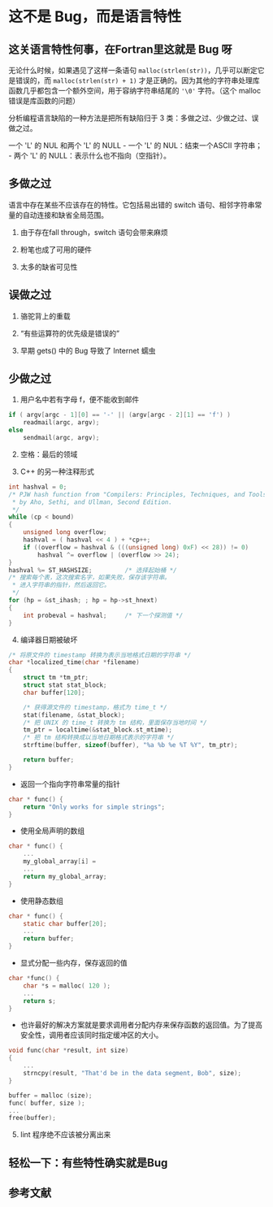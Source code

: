 # 这不是 Bug，而是语言特性

## 这关语言特性何事，在Fortran里这就是 Bug 呀

无论什么时候，如果遇见了这样一条语句 `malloc(strlen(str))`，几乎可以断定它是错误的，而 `malloc(strlen(str) + 1)` 才是正确的。因为其他的字符串处理库函数几乎都包含一个额外空间，用于容纳字符串结尾的 `'\0'` 字符。（这个 malloc 错误是库函数的问题）

分析编程语言缺陷的一种方法是把所有缺陷归于 3 类：多做之过、少做之过、误做之过。

一个 'L' 的 NUL 和两个 'L' 的 NULL
    - 一个 'L' 的 NUL：结束一个ASCII 字符串；
    - 两个 'L' 的 NULL：表示什么也不指向（空指针）。

## 多做之过

语言中存在某些不应该存在的特性。它包括易出错的 switch 语句、相邻字符串常量的自动连接和缺省全局范围。

1. 由于存在fall through，switch 语句会带来麻烦

2. 粉笔也成了可用的硬件

3. 太多的缺省可见性



## 误做之过

1. 骆驼背上的重载

2. “有些运算符的优先级是错误的”

3. 早期 gets() 中的 Bug 导致了 Internet 蠕虫

## 少做之过

1. 用户名中若有字母 f，便不能收到邮件

```c
if ( argv[argc - 1][0] == '-' || (argv[argc - 2][1] == 'f') )
    readmail(argc, argv);
else 
    sendmail(argc, argv);
```

2. 空格：最后的领域

3. C++ 的另一种注释形式

```c
int hashval = 0;
/* PJW hash function from "Compilers: Principles, Techniques, and Tools"
 * by Aho, Sethi, and Ullman, Second Edition.
 */
while (cp < bound)
{
    unsigned long overflow;
    hashval = ( hashval << 4 ) + *cp++;
    if ((overflow = hashval & (((unsigned long) 0xF) << 28)) != 0)
        hashval ^= overflow | (overflow >> 24);
}
hashval %= ST_HASHSIZE;         /* 选择起始桶 */
/* 搜索每个表，这次搜索名字，如果失败，保存该字符串。
 * 进入字符串的指针，然后返回它。
 */
for (hp = &st_ihash; ; hp = hp->st_hnext)
{
    int probeval = hashval;     /* 下一个探测值 */
}
```

4. 编译器日期被破坏

```c
/* 将原文件的 timestamp 转换为表示当地格式日期的字符串 */
char *localized_time(char *filename)
{
    struct tm *tm_ptr;
    struct stat stat_block;
    char buffer[120];

    /* 获得源文件的 timestamp，格式为 time_t */
    stat(filename, &stat_block);
    /* 把 UNIX 的 time_t 转换为 tm 结构，里面保存当地时间 */
    tm_ptr = localtime(&stat_block.st_mtime);
    /* 把 tm 结构转换成以当地日期格式表示的字符串 */
    strftime(buffer, sizeof(buffer), "%a %b %e %T %Y", tm_ptr);

    return buffer;
}
```
- 返回一个指向字符串常量的指针

```c
char * func() {
    return "Only works for simple strings";
}
```

- 使用全局声明的数组

```c
char * func() {
    ...
    my_global_array[i] = 
    ...
    return my_global_array;
}
```
- 使用静态数组
```c
char * func() {
    static char buffer[20];
    ...
    return buffer;
}
```

- 显式分配一些内存，保存返回的值

```c
char *func() {
    char *s = malloc( 120 );
    ...
    return s;
}
```
- 也许最好的解决方案就是要求调用者分配内存来保存函数的返回值。为了提高安全性，调用者应该同时指定缓冲区的大小。
```c
void func(char *result, int size)
{
    ...  
    strncpy(result, "That'd be in the data segment, Bob", size);
}

buffer = malloc (size);
func( buffer, size );
...
free(buffer);
```

5. lint 程序绝不应该被分离出来

## 轻松一下：有些特性确实就是Bug

## 参考文献